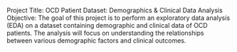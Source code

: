 Project Title: OCD Patient Dataset: Demographics & Clinical Data Analysis
Objective: The goal of this project is to perform an exploratory data analysis (EDA) on a dataset
containing demographic and clinical data of OCD patients. The analysis will focus on
understanding the relationships between various demographic factors and clinical
outcomes.
